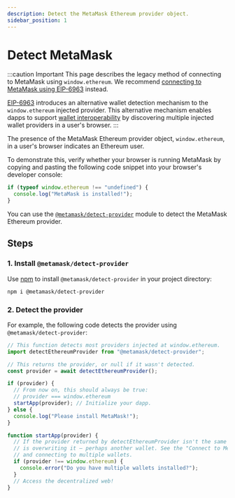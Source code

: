 ```yaml
---
description: Detect the MetaMask Ethereum provider object.
sidebar_position: 1
---
```


# Detect MetaMask

:::caution Important
This page describes the legacy method of connecting to MetaMask using `window.ethereum`.
We recommend [connecting to MetaMask using EIP-6963](index.md) instead.

[EIP-6963](https://eips.ethereum.org/EIPS/eip-6963) introduces an alternative wallet detection
mechanism to the `window.ethereum` injected provider.
This alternative mechanism enables dapps to support [wallet interoperability](../../concepts/wallet-interoperability.md)
by discovering multiple injected wallet providers in a user's browser.
:::

The presence of the MetaMask Ethereum provider object, `window.ethereum`, in a user's browser
indicates an Ethereum user.

To demonstrate this, verify whether your browser is running MetaMask by copying and pasting the following
code snippet into your browser's developer console:

```javascript
if (typeof window.ethereum !== "undefined") {
  console.log("MetaMask is installed!");
}
```

You can use the [`@metamask/detect-provider`](https://github.com/MetaMask/detect-provider) module to
detect the MetaMask Ethereum provider.

## Steps

### 1. Install `@metamask/detect-provider`

Use [npm](https://docs.npmjs.com/downloading-and-installing-node-js-and-npm) to install
`@metamask/detect-provider` in your project directory:

```bash
npm i @metamask/detect-provider
```

### 2. Detect the provider

For example, the following code detects the provider using `@metamask/detect-provider`:

```javascript
// This function detects most providers injected at window.ethereum.
import detectEthereumProvider from "@metamask/detect-provider";

// This returns the provider, or null if it wasn't detected.
const provider = await detectEthereumProvider();

if (provider) {
  // From now on, this should always be true:
  // provider === window.ethereum
  startApp(provider); // Initialize your dapp.
} else {
  console.log("Please install MetaMask!");
}

function startApp(provider) {
  // If the provider returned by detectEthereumProvider isn't the same as window.ethereum, something
  // is overwriting it – perhaps another wallet. See the "Connect to MetaMask" guide for detecting
  // and connecting to multiple wallets.
  if (provider !== window.ethereum) {
    console.error("Do you have multiple wallets installed?");
  }
  // Access the decentralized web!
}